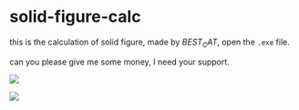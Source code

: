 # solid-figure-calc
this is the calculation of solid figure, made by $BEST_CAT$, open the `.exe` file. 

can you please give me some money, I need your support. 

![](https://cdn.luogu.com.cn/upload/image_hosting/6ruv8xm1.png)

![](https://cdn.luogu.com.cn/upload/image_hosting/jkr0yylc.png)